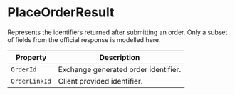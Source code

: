 # PlaceOrderResult

Represents the identifiers returned after submitting an order. Only a subset of fields from the official response is modelled here.

| Property       | Description                |
|----------------|----------------------------|
| `OrderId`      | Exchange generated order identifier. |
| `OrderLinkId`  | Client provided identifier. |
